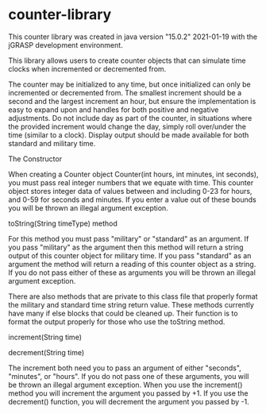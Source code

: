 # counter-library
This counter library was created in java version "15.0.2" 2021-01-19 with the jGRASP development environment.

This library allows users to create counter objects that can simulate time clocks when incremented or decremented from.

The counter may be initialized to any time, but once initialized can only be incremented or decremented from. The smallest increment should be a second and the largest increment an hour, but ensure the implementation is easy to expand upon and handles for both positive and negative adjustments. Do not include day as part of the counter, in situations where the provided increment would change the day, simply roll over/under the time (similar to a clock). Display output should be made available for both standard and military time.



The Constructor

When creating a Counter object Counter(int hours, int minutes, int seconds), you must pass real integer numbers that we equate with time. This counter object stores integer data of values between and including 0-23 for hours, and 0-59 for seconds and minutes. If you enter a value out of these bounds you will be thrown an illegal argument exception.



toString(String timeType) method

For this method you must pass "military" or "standard" as an argument. If you pass "military" as the argument then this method will return a string output of this counter object for military time. If you pass "standard" as an argument the method will return a reading of this counter object as a string. If you do not pass either of these as arguments you will be thrown an illegal argument exception.

There are also methods that are private to this class file that properly format the military and standard time string return value. These methods currently have many if else blocks that could be cleaned up. Their function is to format the output properly for those who use the toString method.

increment(String time)

decrement(String time)

The increment both need you to pass an argument of either "seconds", "minutes", or "hours". If you do not pass one of these arguments, you will be thrown an illegal argument exception. When you use the increment() method you will increment the argument you passed by +1. If you use the decrement() function, you will decrement the argument you passed by -1.


